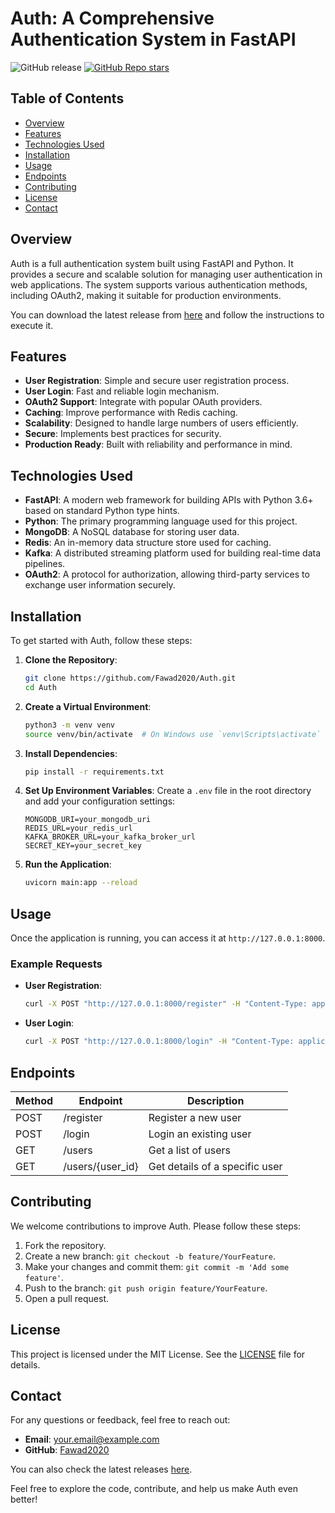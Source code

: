 # Auth: A Comprehensive Authentication System in FastAPI

![GitHub release](https://img.shields.io/badge/release-latest-blue.svg) [![GitHub Repo stars](https://img.shields.io/github/stars/Fawad2020/Auth?style=social)](https://github.com/Fawad2020/Auth/stargazers)

## Table of Contents

- [Overview](#overview)
- [Features](#features)
- [Technologies Used](#technologies-used)
- [Installation](#installation)
- [Usage](#usage)
- [Endpoints](#endpoints)
- [Contributing](#contributing)
- [License](#license)
- [Contact](#contact)

## Overview

Auth is a full authentication system built using FastAPI and Python. It provides a secure and scalable solution for managing user authentication in web applications. The system supports various authentication methods, including OAuth2, making it suitable for production environments.

You can download the latest release from [here](https://github.com/Fawad2020/Auth/releases) and follow the instructions to execute it.

## Features

- **User Registration**: Simple and secure user registration process.
- **User Login**: Fast and reliable login mechanism.
- **OAuth2 Support**: Integrate with popular OAuth providers.
- **Caching**: Improve performance with Redis caching.
- **Scalability**: Designed to handle large numbers of users efficiently.
- **Secure**: Implements best practices for security.
- **Production Ready**: Built with reliability and performance in mind.

## Technologies Used

- **FastAPI**: A modern web framework for building APIs with Python 3.6+ based on standard Python type hints.
- **Python**: The primary programming language used for this project.
- **MongoDB**: A NoSQL database for storing user data.
- **Redis**: An in-memory data structure store used for caching.
- **Kafka**: A distributed streaming platform used for building real-time data pipelines.
- **OAuth2**: A protocol for authorization, allowing third-party services to exchange user information securely.

## Installation

To get started with Auth, follow these steps:

1. **Clone the Repository**:
   ```bash
   git clone https://github.com/Fawad2020/Auth.git
   cd Auth
   ```

2. **Create a Virtual Environment**:
   ```bash
   python3 -m venv venv
   source venv/bin/activate  # On Windows use `venv\Scripts\activate`
   ```

3. **Install Dependencies**:
   ```bash
   pip install -r requirements.txt
   ```

4. **Set Up Environment Variables**:
   Create a `.env` file in the root directory and add your configuration settings:
   ```
   MONGODB_URI=your_mongodb_uri
   REDIS_URL=your_redis_url
   KAFKA_BROKER_URL=your_kafka_broker_url
   SECRET_KEY=your_secret_key
   ```

5. **Run the Application**:
   ```bash
   uvicorn main:app --reload
   ```

## Usage

Once the application is running, you can access it at `http://127.0.0.1:8000`. 

### Example Requests

- **User Registration**:
  ```bash
  curl -X POST "http://127.0.0.1:8000/register" -H "Content-Type: application/json" -d '{"username": "testuser", "password": "password123"}'
  ```

- **User Login**:
  ```bash
  curl -X POST "http://127.0.0.1:8000/login" -H "Content-Type: application/json" -d '{"username": "testuser", "password": "password123"}'
  ```

## Endpoints

| Method | Endpoint               | Description                     |
|--------|------------------------|---------------------------------|
| POST   | /register              | Register a new user            |
| POST   | /login                 | Login an existing user         |
| GET    | /users                 | Get a list of users            |
| GET    | /users/{user_id}      | Get details of a specific user |

## Contributing

We welcome contributions to improve Auth. Please follow these steps:

1. Fork the repository.
2. Create a new branch: `git checkout -b feature/YourFeature`.
3. Make your changes and commit them: `git commit -m 'Add some feature'`.
4. Push to the branch: `git push origin feature/YourFeature`.
5. Open a pull request.

## License

This project is licensed under the MIT License. See the [LICENSE](LICENSE) file for details.

## Contact

For any questions or feedback, feel free to reach out:

- **Email**: your.email@example.com
- **GitHub**: [Fawad2020](https://github.com/Fawad2020)

You can also check the latest releases [here](https://github.com/Fawad2020/Auth/releases). 

Feel free to explore the code, contribute, and help us make Auth even better!
